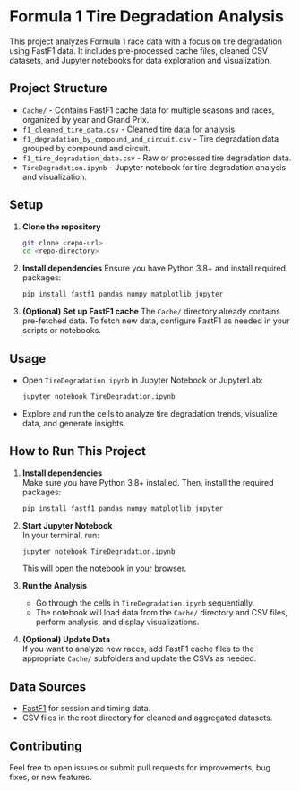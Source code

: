 # Formula 1 Tire Degradation Analysis

This project analyzes Formula 1 race data with a focus on tire degradation using FastF1 data. It includes pre-processed cache files, cleaned CSV datasets, and Jupyter notebooks for data exploration and visualization.

## Project Structure

- `Cache/` - Contains FastF1 cache data for multiple seasons and races, organized by year and Grand Prix.
- `f1_cleaned_tire_data.csv` - Cleaned tire data for analysis.
- `f1_degradation_by_compound_and_circuit.csv` - Tire degradation data grouped by compound and circuit.
- `f1_tire_degradation_data.csv` - Raw or processed tire degradation data.
- `TireDegradation.ipynb` - Jupyter notebook for tire degradation analysis and visualization.

## Setup

1. **Clone the repository**
   ```bash
   git clone <repo-url>
   cd <repo-directory>
   ```
2. **Install dependencies**
   Ensure you have Python 3.8+ and install required packages:
   ```bash
   pip install fastf1 pandas numpy matplotlib jupyter
   ```
3. **(Optional) Set up FastF1 cache**
   The `Cache/` directory already contains pre-fetched data. To fetch new data, configure FastF1 as needed in your scripts or notebooks.

## Usage

- Open `TireDegradation.ipynb` in Jupyter Notebook or JupyterLab:
  ```bash
  jupyter notebook TireDegradation.ipynb
  ```
- Explore and run the cells to analyze tire degradation trends, visualize data, and generate insights.

## How to Run This Project

1. **Install dependencies**  
   Make sure you have Python 3.8+ installed. Then, install the required packages:
   ```bash
   pip install fastf1 pandas numpy matplotlib jupyter
   ```

2. **Start Jupyter Notebook**  
   In your terminal, run:
   ```bash
   jupyter notebook TireDegradation.ipynb
   ```
   This will open the notebook in your browser.

3. **Run the Analysis**  
   - Go through the cells in `TireDegradation.ipynb` sequentially.
   - The notebook will load data from the `Cache/` directory and CSV files, perform analysis, and display visualizations.

4. **(Optional) Update Data**  
   If you want to analyze new races, add FastF1 cache files to the appropriate `Cache/` subfolders and update the CSVs as needed.

## Data Sources

- [FastF1](https://theoehrly.github.io/Fast-F1/) for session and timing data.
- CSV files in the root directory for cleaned and aggregated datasets.

## Contributing

Feel free to open issues or submit pull requests for improvements, bug fixes, or new features.
